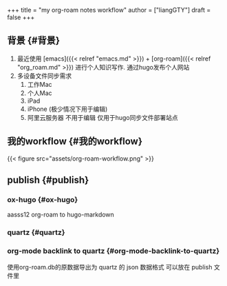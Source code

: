+++
title = "my org-roam notes workflow"
author = ["liangGTY"]
draft = false
+++

## 背景 {#背景}

1.  最近使用 [emacs]({{< relref "emacs.md" >}}) + [org-roam]({{< relref "org_roam.md" >}}) 进行个人知识写作. 通过hugo发布个人网站
2.  多设备文件同步需求
    1.  工作Mac
    2.  个人Mac
    3.  iPad
    4.  iPhone (极少情况下用于编辑)
    5.  阿里云服务器 不用于编辑 仅用于hugo同步文件部署站点


## 我的workflow {#我的workflow}

{{< figure src="assets/org-roam-workflow.png" >}}


## publish {#publish}


### ox-hugo {#ox-hugo}

aasss12
org-roam to hugo-markdown


### quartz {#quartz}


### org-mode backlink to quartz {#org-mode-backlink-to-quartz}

使用org-roam.db的原数据导出为 quartz 的 json 数据格式 可以放在 publish 文件里
